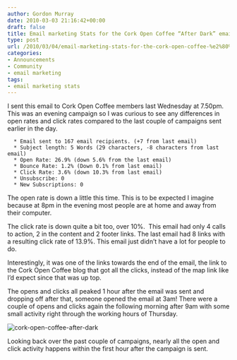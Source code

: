 ```yaml
---
author: Gordon Murray
date: 2010-03-03 21:16:42+00:00
draft: false
title: Email marketing Stats for the Cork Open Coffee “After Dark” email
type: post
url: /2010/03/04/email-marketing-stats-for-the-cork-open-coffee-%e2%80%9cafter-dark%e2%80%9d-email/
categories:
- Announcements
- Community
- email marketing
tags:
- email marketing stats
---
```


I sent this email to Cork Open Coffee members last Wednesday at 7.50pm. This was an evening campaign so I was curious to see any differences in open rates and click rates compared to the last couple of campaigns sent earlier in the day.



	  * Email sent to 167 email recipients. (+7 from last email)
	  * Subject length: 5 Words (29 characters, -8 characters from last email)
	  * Open Rate: 26.9% (down 5.6% from the last email)
	  * Bounce Rate: 1.2% (Down 0.1% from last email)
	  * Click Rate: 3.6% (down 10.3% from last email)
	  * Unsubscribe: 0
	  * New Subscriptions: 0

The open rate is down a little this time. This is to be expected I imagine because at 8pm in the evening most people are at home and away from their computer.

The click rate is down quite a bit too, over 10%.  This email had only 4 calls to action, 2 in the content and 2 footer links. The last email had 8 links with a resulting click rate of 13.9%. This email just didn’t have a lot for people to do.

Interestingly, it was one of the links towards the end of the email, the link to the Cork Open Coffee blog that got all the clicks, instead of the map link like I’d expect since that was up top.

The opens and clicks all peaked 1 hour after the email was sent and dropping off after that, someone opened the email at 3am! There were a couple of opens and clicks again the following morning after 9am with some small activity right through the working hours of Thursday.


![cork-open-coffee-after-dark](/wp-content/uploads/2010/03/cork-open-coffee-after-dark.gif)




Looking back over the past couple of campaigns, nearly all the open and click activity happens within the first hour after the campaign is sent.
